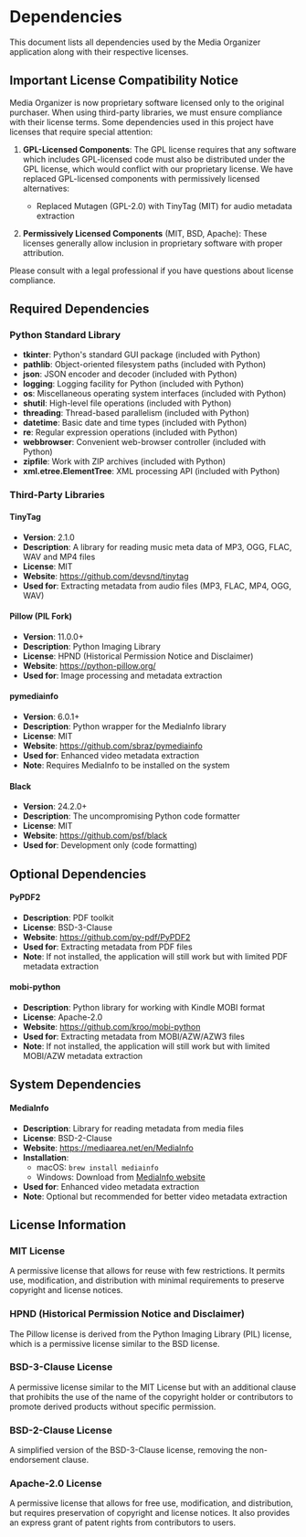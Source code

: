 # Dependencies

This document lists all dependencies used by the Media Organizer application along with their respective licenses.

## Important License Compatibility Notice

Media Organizer is now proprietary software licensed only to the original purchaser. When using third-party libraries, we must ensure compliance with their license terms. Some dependencies used in this project have licenses that require special attention:

1. **GPL-Licensed Components**: The GPL license requires that any software which includes GPL-licensed code must also be distributed under the GPL license, which would conflict with our proprietary license. We have replaced GPL-licensed components with permissively licensed alternatives:

   - Replaced Mutagen (GPL-2.0) with TinyTag (MIT) for audio metadata extraction

2. **Permissively Licensed Components** (MIT, BSD, Apache): These licenses generally allow inclusion in proprietary software with proper attribution.

Please consult with a legal professional if you have questions about license compliance.

## Required Dependencies

### Python Standard Library

- **tkinter**: Python's standard GUI package (included with Python)
- **pathlib**: Object-oriented filesystem paths (included with Python)
- **json**: JSON encoder and decoder (included with Python)
- **logging**: Logging facility for Python (included with Python)
- **os**: Miscellaneous operating system interfaces (included with Python)
- **shutil**: High-level file operations (included with Python)
- **threading**: Thread-based parallelism (included with Python)
- **datetime**: Basic date and time types (included with Python)
- **re**: Regular expression operations (included with Python)
- **webbrowser**: Convenient web-browser controller (included with Python)
- **zipfile**: Work with ZIP archives (included with Python)
- **xml.etree.ElementTree**: XML processing API (included with Python)

### Third-Party Libraries

#### TinyTag

- **Version**: 2.1.0
- **Description**: A library for reading music meta data of MP3, OGG, FLAC, WAV and MP4 files
- **License**: MIT
- **Website**: https://github.com/devsnd/tinytag
- **Used for**: Extracting metadata from audio files (MP3, FLAC, MP4, OGG, WAV)

#### Pillow (PIL Fork)

- **Version**: 11.0.0+
- **Description**: Python Imaging Library
- **License**: HPND (Historical Permission Notice and Disclaimer)
- **Website**: https://python-pillow.org/
- **Used for**: Image processing and metadata extraction

#### pymediainfo

- **Version**: 6.0.1+
- **Description**: Python wrapper for the MediaInfo library
- **License**: MIT
- **Website**: https://github.com/sbraz/pymediainfo
- **Used for**: Enhanced video metadata extraction
- **Note**: Requires MediaInfo to be installed on the system

#### Black

- **Version**: 24.2.0+
- **Description**: The uncompromising Python code formatter
- **License**: MIT
- **Website**: https://github.com/psf/black
- **Used for**: Development only (code formatting)

## Optional Dependencies

#### PyPDF2

- **Description**: PDF toolkit
- **License**: BSD-3-Clause
- **Website**: https://github.com/py-pdf/PyPDF2
- **Used for**: Extracting metadata from PDF files
- **Note**: If not installed, the application will still work but with limited PDF metadata extraction

#### mobi-python

- **Description**: Python library for working with Kindle MOBI format
- **License**: Apache-2.0
- **Website**: https://github.com/kroo/mobi-python
- **Used for**: Extracting metadata from MOBI/AZW/AZW3 files
- **Note**: If not installed, the application will still work but with limited MOBI/AZW metadata extraction

## System Dependencies

#### MediaInfo

- **Description**: Library for reading metadata from media files
- **License**: BSD-2-Clause
- **Website**: https://mediaarea.net/en/MediaInfo
- **Installation**:
  - macOS: `brew install mediainfo`
  - Windows: Download from [MediaInfo website](https://mediaarea.net/en/MediaInfo/Download/Windows)
- **Used for**: Enhanced video metadata extraction
- **Note**: Optional but recommended for better video metadata extraction

## License Information

### MIT License

A permissive license that allows for reuse with few restrictions. It permits use, modification, and distribution with minimal requirements to preserve copyright and license notices.

### HPND (Historical Permission Notice and Disclaimer)

The Pillow license is derived from the Python Imaging Library (PIL) license, which is a permissive license similar to the BSD license.

### BSD-3-Clause License

A permissive license similar to the MIT License but with an additional clause that prohibits the use of the name of the copyright holder or contributors to promote derived products without specific permission.

### BSD-2-Clause License

A simplified version of the BSD-3-Clause license, removing the non-endorsement clause.

### Apache-2.0 License

A permissive license that allows for free use, modification, and distribution, but requires preservation of copyright and license notices. It also provides an express grant of patent rights from contributors to users.
